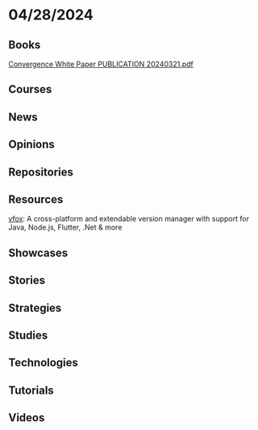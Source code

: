 # 04/28/2024

## Books
[Convergence White Paper PUBLICATION 20240321.pdf](https://assets.arkinvest.com/media-8e522a83-1b23-4d58-a202-792712f8d2d3/ff76349d-7983-4384-899f-a105178f886c/Convergence%20White%20Paper%20PUBLICATION%2020240321.pdf)

## Courses

## News

## Opinions

## Repositories

## Resources
[vfox](https://github.com/version-fox/vfox): A cross-platform and extendable version manager with support for Java, Node.js, Flutter, .Net & more

## Showcases

## Stories

## Strategies

## Studies

## Technologies

## Tutorials

## Videos

